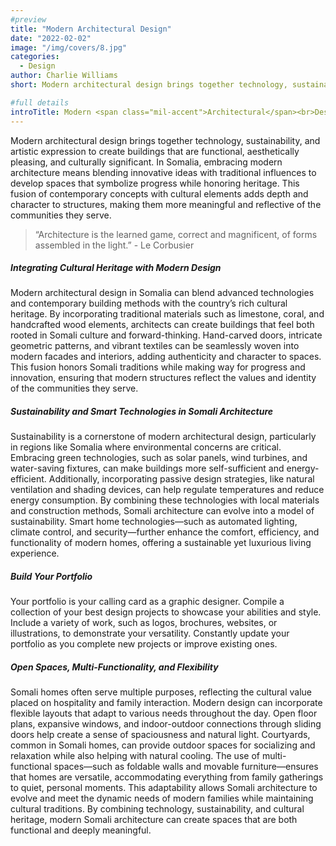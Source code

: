 ```yaml
---
#preview
title: "Modern Architectural Design"
date: "2022-02-02"
image: "/img/covers/8.jpg"
categories:
  - Design
author: Charlie Williams
short: Modern architectural design brings together technology, sustainability, and artistic expression.

#full details
introTitle: Modern <span class="mil-accent">Architectural</span><br>Design
---
```


Modern architectural design brings together technology, sustainability, and artistic expression to create buildings that are functional, aesthetically pleasing, and culturally significant. In Somalia, embracing modern architecture means blending innovative ideas with traditional influences to develop spaces that symbolize progress while honoring heritage. This fusion of contemporary concepts with cultural elements adds depth and character to structures, making them more meaningful and reflective of the communities they serve.

> “Architecture is the learned game, correct and magnificent, of forms assembled in the light.” - Le Corbusier

##### Integrating Cultural Heritage with Modern Design

Modern architectural design in Somalia can blend advanced technologies and contemporary building methods with the country’s rich cultural heritage. By incorporating traditional materials such as limestone, coral, and handcrafted wood elements, architects can create buildings that feel both rooted in Somali culture and forward-thinking. Hand-carved doors, intricate geometric patterns, and vibrant textiles can be seamlessly woven into modern facades and interiors, adding authenticity and character to spaces. This fusion honors Somali traditions while making way for progress and innovation, ensuring that modern structures reflect the values and identity of the communities they serve.

##### Sustainability and Smart Technologies in Somali Architecture

Sustainability is a cornerstone of modern architectural design, particularly in regions like Somalia where environmental concerns are critical. Embracing green technologies, such as solar panels, wind turbines, and water-saving fixtures, can make buildings more self-sufficient and energy-efficient. Additionally, incorporating passive design strategies, like natural ventilation and shading devices, can help regulate temperatures and reduce energy consumption. By combining these technologies with local materials and construction methods, Somali architecture can evolve into a model of sustainability. Smart home technologies—such as automated lighting, climate control, and security—further enhance the comfort, efficiency, and functionality of modern homes, offering a sustainable yet luxurious living experience.

##### Build Your Portfolio

Your portfolio is your calling card as a graphic designer. Compile a collection of your best design projects to showcase your abilities and style. Include a variety of work, such as logos, brochures, websites, or illustrations, to demonstrate your versatility. Constantly update your portfolio as you complete new projects or improve existing ones.

##### Open Spaces, Multi-Functionality, and Flexibility

Somali homes often serve multiple purposes, reflecting the cultural value placed on hospitality and family interaction. Modern design can incorporate flexible layouts that adapt to various needs throughout the day. Open floor plans, expansive windows, and indoor-outdoor connections through sliding doors help create a sense of spaciousness and natural light. Courtyards, common in Somali homes, can provide outdoor spaces for socializing and relaxation while also helping with natural cooling. The use of multi-functional spaces—such as foldable walls and movable furniture—ensures that homes are versatile, accommodating everything from family gatherings to quiet, personal moments. This adaptability allows Somali architecture to evolve and meet the dynamic needs of modern families while maintaining cultural traditions.
By combining technology, sustainability, and cultural heritage, modern Somali architecture can create spaces that are both functional and deeply meaningful.
